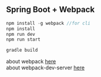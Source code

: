 ## Spring Boot + Webpack
```javascript
npm install -g webpack //for cli
npm install
npm run dev
npm run start
```
```groovy
gradle build
```

about webpack [here](http://haviyj.tistory.com/17)
<br>
about webpack-dev-server [here](http://haviyj.tistory.com/25)